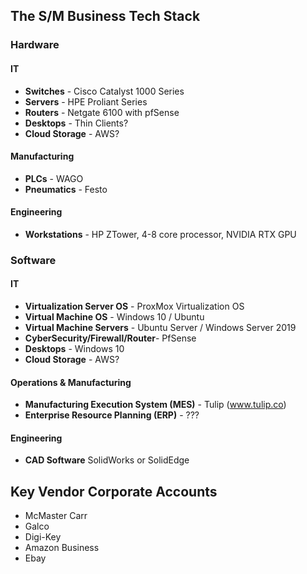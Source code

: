 ## The S/M Business Tech Stack

### Hardware
#### IT
   - **Switches**      - Cisco Catalyst 1000 Series
   - **Servers**       - HPE Proliant Series 
   - **Routers**       - Netgate 6100 with pfSense
   - **Desktops**      - Thin Clients? 
   - **Cloud Storage** - AWS?

#### Manufacturing
  - **PLCs**        - WAGO
  - **Pneumatics**  - Festo

#### Engineering
  - **Workstations** - HP ZTower, 4-8 core processor, NVIDIA RTX GPU

### Software


#### IT
  - **Virtualization Server OS** - ProxMox Virtualization OS 
  - **Virtual Machine OS** - Windows 10 / Ubuntu
  - **Virtual Machine Servers** - Ubuntu Server / Windows Server 2019
  - **CyberSecurity/Firewall/Router**- PfSense
  - **Desktops** - Windows 10
  - **Cloud Storage** - AWS?

#### Operations & Manufacturing
  - **Manufacturing Execution System (MES)** - Tulip (www.tulip.co)
  - **Enterprise Resource Planning (ERP)** - ???


#### Engineering
  - **CAD Software** SolidWorks or SolidEdge

## Key Vendor Corporate Accounts

  - McMaster Carr
  - Galco
  - Digi-Key
  - Amazon Business
  - Ebay
 